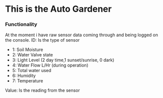 
# **This is the Auto Gardener**

### Functionality
At the moment i have raw sensor data coming through and being logged on the console.
ID: Is the type of sensor
 - 1: Soil Moisture
 - 2: Water Valve state
 - 3: Light Level (2 day time,1 sunset/sunrise, 0 dark)
 - 4: Water Flow L/Hr (during operation)
 - 5: Total water used
 - 6: Humidity
 - 7: Temperature

Value: Is the reading from the sensor